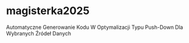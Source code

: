 # magisterka2025
Automatyczne Generowanie Kodu W Optymalizacji Typu Push-Down Dla Wybranych Źródeł Danych
